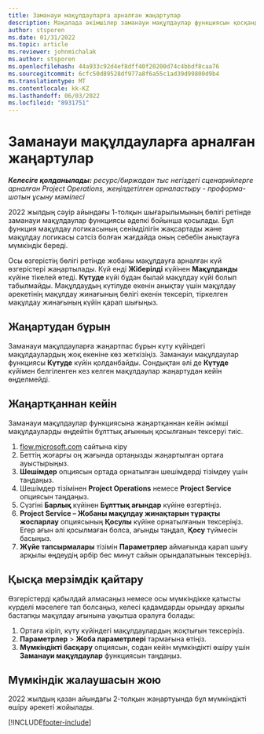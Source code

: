```yaml
---
title: Заманауи мақұлдауларға арналған жаңартулар
description: Мақалада әкімшілер заманауи мақұлдаулар функциясын қосқанда ескеруі керек мәселелер қарастырылады.
author: stsporen
ms.date: 01/31/2022
ms.topic: article
ms.reviewer: johnmichalak
ms.author: stsporen
ms.openlocfilehash: 44a933c92d4ef8dff40f20200d74c4bbdf8caa76
ms.sourcegitcommit: 6cfc50d89528df977a8f6a55c1ad39d99800d9b4
ms.translationtype: MT
ms.contentlocale: kk-KZ
ms.lasthandoff: 06/03/2022
ms.locfileid: "8931751"
---
```

# <a name="upgrade-considerations-for-modern-approvals"></a>Заманауи мақұлдауларға арналған жаңартулар 

_**Келесіге қолданылады:** ресурс/биржадан тыс негіздегі сценарийлерге арналған Project Operations, жеңілдетілген орналастыру - проформа-шотын ұсыну мәмілесі_

2022 жылдың сәуір айындағы 1-толқын шығарылымының бөлігі ретінде заманауи мақұлдаулар функциясы әдепкі бойынша қосылады. Бұл функция мақұлдау логикасының сенімділігін жақсартады және мақұлдау логикасы сәтсіз болған жағдайда оның себебін анықтауға мүмкіндік береді.

Осы өзгерістің бөлігі ретінде жобаны мақұлдауға арналған күй өзгерістері жаңартылады. Күй енді **Жіберілді** күйінен **Мақұлданды** күйіне тікелей өтеді. **Күтуде** күйі бұдан былай мақұлдау күйі болып табылмайды. Мақұлдаудың күтілуде екенін анықтау үшін мақұлдау әрекетінің мақұлдау жинағының бөлігі екенін тексеріп, тіркелген мақұлдау жинағының күйін қарап шығыңыз.

## <a name="before-you-upgrade"></a>Жаңартудан бұрын

Заманауи мақұлдауларға жаңартпас бұрын күту күйіндегі мақұлдаулардың жоқ екеніне көз жеткізіңіз. Заманауи мақұлдаулар функциясы **Күтуде** күйін қолданбайды. Сондықтан әлі де **Күтуде** күйімен белгіленген кез келген мақұлдаулар жаңартудан кейін өңделмейді.

## <a name="after-you-upgrade"></a>Жаңартқаннан кейін

Заманауи мақұлдаулар функциясына жаңартқаннан кейін әкімші мақұлдауларды өңдейтін бұлттық ағынның қосылғанын тексеруі тиіс.

1. [flow.microsoft.com](https://flow.microsoft.com) сайтына кіру
2. Беттің жоғарғы оң жағында ортаңызды жаңартылған ортаға ауыстырыңыз.
3. **Шешімдер** опциясын ортада орнатылған шешімдерді тізімдеу үшін таңдаңыз.
4. Шешімдер тізімінен **Project Operations** немесе **Project Service** опциясын таңдаңыз.
5. Сүзгіні **Барлық** күйінен **Бұлттық ағындар** күйіне өзгертіңіз.
6. **Project Service – Жобаны мақұлдау жинақтарын тұрақты жоспарлау** опциясының **Қосулы** күйіне орнатылғанын тексеріңіз. Егер ағын әлі қосылмаған болса, ағынды таңдап, **Қосу** түймесін басыңыз.
7. **Жүйе тапсырмалары** тізімін **Параметрлер** аймағында қарап шығу арқылы өңдеудің әрбір бес минут сайын орындалатынын тексеріңіз.

## <a name="short-term-rollback"></a>Қысқа мерзімдік қайтару

Өзгерістерді қабылдай алмасаңыз немесе осы мүмкіндікке қатысты күрделі мәселеге тап болсаңыз, келесі қадамдарды орындау арқылы бастапқы мақұлдау ағынына уақытша оралуға болады:
1. Ортаға кіріп, күту күйіндегі мақұлдаулардың жоқтығын тексеріңіз.
2. **Параметрлер** > **Жоба параметрлері** тармағына өтіңіз.
3. **Мүмкіндікті басқару** опциясын, содан кейін мүмкіндікті өшіру үшін **Заманауи мақұлдаулар** функциясын таңдаңыз.

## <a name="removing-the-feature-flag"></a>Мүмкіндік жалаушасын жою

2022 жылдың қазан айындағы 2-толқын жаңартуында бұл мүмкіндікті өшіру әрекеті жойылады.

[!INCLUDE[footer-include](../includes/footer-banner.md)]
